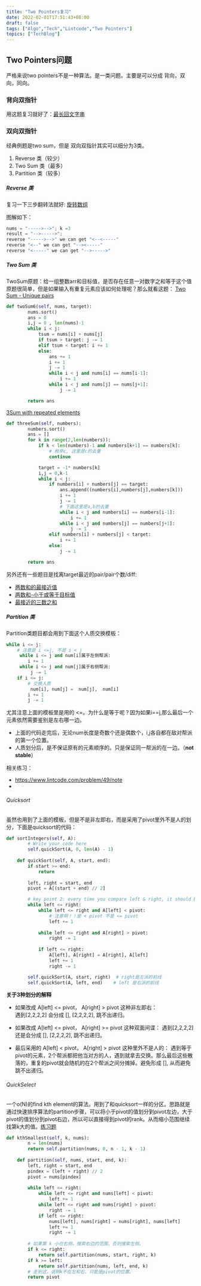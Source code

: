 ```yaml
---
title: "Two Pointers复习"
date: 2022-02-01T17:51:43+08:00
draft: false
tags: ["Algo","Tech","Lintcode","Two Pointers"]
topics: ["TechBlog"]
---
```



## Two Pointers问题
严格来说two pointers不是一种算法。是一类问题。主要是可以分成 背向，双向，同向。


### 背向双指针
用这题复习就好了：[最长回文字串](https://www.lintcode.com/problem/200/solution/16578)       


 ### 双向双指针
 经典例题是two sum，但是 双向双指针其实可以细分为3类。
 1. Reverse 类（较少）
2. Two Sum 类（最多）
3. Partition 类（较多）

##### Reverse 类
复习一下三步翻转法就好: [旋转数组](https://www.lintcode.com/problem/1334/description)  

图解如下：      
```java
nums = "----->-->"; k =3
result = "-->----->";
reverse "----->-->" we can get "<--<-----"
reverse "<--" we can get "--><-----"
reverse "<-----" we can get "-->----->"
```

##### Two Sum 类
TwoSum原题：给一组整数arr和目标值，是否存在任意一对数字之和等于这个值
原题很简单，但是如果输入有重复元素应该如何处理呢？那么就看这题：
[Two Sum - Unique pairs](https://www.lintcode.com/problem/587)  
```python
def twoSum6(self, nums, target):
        nums.sort()
        ans = 0
        i,j = 0 , len(nums)-1
        while i < j:
            tsum = nums[i] + nums[j]
            if tsum > target: j -= 1
            elif tsum < target: i += 1
            else:
                ans += 1
                i += 1
                j -= 1
                while i < j and nums[i] == nums[i-1]:
                    i += 1
                while i < j and nums[j] == nums[j+1]:
                    j -= 1

        return ans
```




[3Sum with repeated elements](https://www.lintcode.com/problem/57/)
```python
def threeSum(self, numbers):
        numbers.sort()
        ans = []
        for k in range(2,len(numbers)):
            if k < len(numbers)-1 and numbers[k+1] == numbers[k]:
                # 枚举c, 这里是c的去重
                continue

            target = -1* numbers[k]
            i,j = 0,k-1
            while i < j:
                if numbers[i] + numbers[j] == target:
                    ans.append((numbers[i],numbers[j],numbers[k]))
                    i += 1
                    j -= 1
                    # 下面这里是a,b的去重
                    while i < j and numbers[i] == numbers[i-1]:
                        i += 1
                    while i < j and numbers[j] == numbers[j+1]:
                        j -= 1
                elif numbers[i] + numbers[j] < target:
                    i += 1
                else:
                    j -= 1

        return ans
```
另外还有一些题目是找离target最近的pair/pair个数/diff:
* [两数和的最接近值](https://www.lintcode.com/problem/533/)
* [两数和-小于或等于目标值](https://www.lintcode.com/problem/609/)
* [ 最接近的三数之和](https://www.lintcode.com/problem/59/)
 

##### Partition 类
Partition类题目都会用到下面这个人质交换模板：
```python
while i <= j:
    # 注意是 i <=j, 不是 i < j
     while i <= j and num[i]属于左侧帮派:
        i += 1
     while i <= j and num[j]属于右侧帮派:
         j -= 1
    if i <= j:
        # 交换人质
         num[i], num[j] =  num[j],  num[i]
        i += 1
        j -= 1
```
尤其注意上面的模板里是用的  <=。为什么是等于呢？因为如果i==j,那么最后一个元素依然需要鉴别是左右哪一边。

* 上面的代码走完后，无论num长度是奇数个还是偶数个，i,j各自都在敌对帮派的第一个位置。
* 人质划分后，是不保证原有的元素顺序的。只是保证同一帮派的在一边。（**not stable**）

相关练习：
* https://www.lintcode.com/problem/49/note
* 

###### Quicksort
虽然也用到了上面的模板，但是不是非左即右，而是采用了pivot里外不是人的划分，下面是quicksort的代码：
```python
def sortIntegers(self, A):
        # Write your code here
        self.quickSort(A, 0, len(A) - 1)
    
    def quickSort(self, A, start, end):
        if start >= end:
            return
        
        left, right = start, end
        pivot = A[(start + end) // 2]

        # key point 2: every time you compare left & right, it should be left <= right not left < right
        while left <= right:
            while left <= right and A[left] < pivot:
                # 注意啊！！是 < pivot 不是 <= pivot
                left += 1
            
            while left <= right and A[right] > pivot:
                right -= 1
            
            if left <= right:
                A[left], A[right] = A[right], A[left]
                left += 1
                right -= 1

        self.quickSort(A, start, right)  # right是左派的前线
        self.quickSort(A, left, end)    # left 是右派的前线
```
**关于3种划分的解释**
* 如果改成  A[left] <= pivot， A[right] > pivot 这种非左即右：        
遇到[2,2,2,2] 会分成 [], [2,2,2,2], 跳不出递归。

* 如果改成 A[left] <= pivot， A[right] >= pivot 这种双面间谍：
遇到[2,2,2,2] 还是会分成 [], [2,2,2,2], 跳不出递归。

* 最后采用的 A[left] < pivot， A[right] > pivot 这种里外不是人的：
遇到等于pivot的元素，2个帮派都把他当对方的人，遇到就拿去交换。那么最后这些散落的，重复的pivot就会随机的在2个帮派之间分摊掉。避免形成 [], 从而避免跳不出递归。

###### QuickSelect
一个o(N)的find kth element的算法。用到了和quicksort一样的分区。思路就是通过快速排序算法的partition步骤，可以将小于pivot的值划分到pivot左边，大于pivot的值划分到pivot右边，所以可以直接得到pivot的rank。从而缩小范围继续找第k大的值。[练习题](https://www.lintcode.com/problem/461/note)

```python
def kthSmallest(self, k, nums):
        n = len(nums)
        return self.partition(nums, 0, n - 1, k - 1)
        
    def partition(self, nums, start, end, k):
        left, right = start, end
        pindex = (left + right) // 2
        pivot = nums[pindex]
        
        while left <= right:
            while left <= right and nums[left] < pivot:
                left += 1
            while left <= right and nums[right] > pivot:
                right -= 1
            if left <= right:
                nums[left], nums[right] = nums[right], nums[left]
                left += 1
                right -= 1
        
        # 如果第 k 小在右侧，搜索右边的范围，否则搜索左侧。
        if k <= right:
            return self.partition(nums, start, right, k)
        if k >= left:
            return self.partition(nums, left, end, k)
        # 走到这，说明k不在左和右，只能是pivot的位置。
        return pivot
```






 
